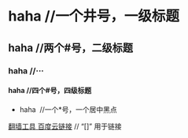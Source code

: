 # haha //一个井号，一级标题
## haha //两个#号，二级标题
### haha //···
#### haha //四个#号，四级标题
* haha  //一个*号，一个居中黑点</br>

[翻墙工具 百度云链接](http://pan.baidu.com/s/1hrDhRyW "悬停显示")  // “[]” 用于链接
